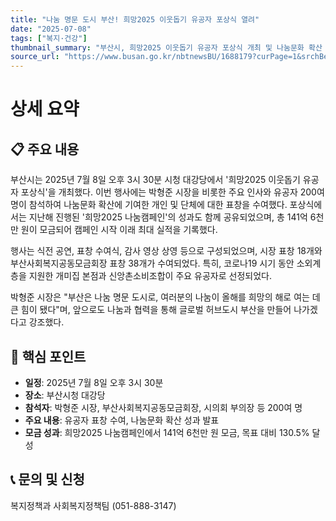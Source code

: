 ```yaml
---
title: "나눔 명문 도시 부산! 희망2025 이웃돕기 유공자 포상식 열려"
date: "2025-07-08"
tags: ["복지·건강"]
thumbnail_summary: "부산시, 희망2025 이웃돕기 유공자 포상식 개최 및 나눔문화 확산 성과 발표"
source_url: "https://www.busan.go.kr/nbtnewsBU/1688179?curPage=1&srchBeginDt=&srchEndDt=&srchKey=&srchText="
---
```


# 상세 요약

## 📋 주요 내용
부산시는 2025년 7월 8일 오후 3시 30분 시청 대강당에서 '희망2025 이웃돕기 유공자 포상식'을 개최했다. 이번 행사에는 박형준 시장을 비롯한 주요 인사와 유공자 200여 명이 참석하여 나눔문화 확산에 기여한 개인 및 단체에 대한 표창을 수여했다. 포상식에서는 지난해 진행된 '희망2025 나눔캠페인'의 성과도 함께 공유되었으며, 총 141억 6천만 원이 모금되어 캠페인 시작 이래 최대 실적을 기록했다.

행사는 식전 공연, 표창 수여식, 감사 영상 상영 등으로 구성되었으며, 시장 표창 18개와 부산사회복지공동모금회장 표창 38개가 수여되었다. 특히, 코로나19 시기 동안 소외계층을 지원한 개미집 본점과 신앙촌소비조합이 주요 유공자로 선정되었다.

박형준 시장은 "부산은 나눔 명문 도시로, 여러분의 나눔이 올해를 희망의 해로 여는 데 큰 힘이 됐다"며, 앞으로도 나눔과 협력을 통해 글로벌 허브도시 부산을 만들어 나가겠다고 강조했다.

## 🎯 핵심 포인트
- **일정**: 2025년 7월 8일 오후 3시 30분
- **장소**: 부산시청 대강당
- **참석자**: 박형준 시장, 부산사회복지공동모금회장, 시의회 부의장 등 200여 명
- **주요 내용**: 유공자 표창 수여, 나눔문화 확산 성과 발표
- **모금 성과**: 희망2025 나눔캠페인에서 141억 6천만 원 모금, 목표 대비 130.5% 달성

## 📞 문의 및 신청
복지정책과 사회복지정책팀 (051-888-3147)